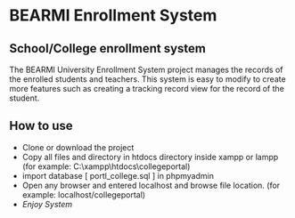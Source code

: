 # BEARMI Enrollment System
## School/College enrollment system
The BEARMI University Enrollment System project manages the records of the enrolled students and teachers. This system is easy to modify to create more features such as creating a tracking record view for the record of the student.

## How to use
- Clone or download the project
- Copy all files and directory in htdocs directory inside xampp or lampp (for example: C:\xampp\htdocs\collegeportal)
- import database [ portl_college.sql ] in phpmyadmin
- Open any browser and entered localhost and browse file location. (for example: localhost/collegeportal)
- *Enjoy System* 
